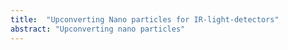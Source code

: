 ```yaml
---
title:  "Upconverting Nano particles for IR-light-detectors"
abstract: "Upconverting nano particles"
---
```

